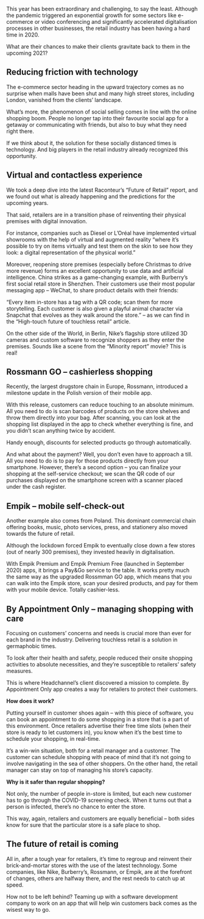 


This year has been extraordinary and challenging, to say the least. Although the pandemic triggered an exponential growth for some sectors like e-commerce or video conferencing and significantly accelerated digitalisation processes in other businesses, the retail industry has been having a hard time in 2020.

What are their chances to make their clients gravitate back to them in the upcoming 2021?

## Reducing friction with technology
The e-commerce sector heading in the upward trajectory comes as no surprise when malls have been shut and many high street stores, including London, vanished from the clients’ landscape.

What’s more, the phenomenon of social selling comes in line with the online shopping boom. People no longer tap into their favourite social app for a getaway or communicating with friends, but also to buy what they need right there.

If we think about it, the solution for these socially distanced times is technology. And big players in the retail industry already recognized this opportunity.

## Virtual and contactless experience
We took a deep dive into the latest Raconteur’s “Future of Retail” report, and we found out what is already happening and the predictions for the upcoming years.

That said, retailers are in a transition phase of reinventing their physical premises with digital innovation.

For instance, companies such as Diesel or L’Oréal have implemented virtual showrooms with the help of virtual and augmented reality “where it’s possible to try on items virtually and test them on the skin to see how they look: a digital representation of the physical world.”

Moreover, reopening store premises (especially before Christmas to drive more revenue) forms an excellent opportunity to use data and artificial intelligence. China strikes as a game-changing example, with Burberry’s first social retail store in Shenzhen. Their customers use their most popular messaging app – WeChat, to share product details with their friends:

“Every item in-store has a tag with a QR code; scan them for more storytelling. Each customer is also given a playful animal character via Snapchat that evolves as they walk around the store.” – as we can find in the “High-touch future of touchless retail” article.

On the other side of the World, in Berlin, Nike’s flagship store utilized 3D cameras and custom software to recognize shoppers as they enter the premises. Sounds like a scene from the “Minority report” movie? This is real!

## Rossmann GO – cashierless shopping
Recently, the largest drugstore chain in Europe, Rossmann, introduced a milestone update in the Polish version of their mobile app.

With this release, customers can reduce touching to an absolute minimum. All you need to do is scan barcodes of products on the store shelves and throw them directly into your bag. After scanning, you can look at the shopping list displayed in the app to check whether everything is fine, and you didn’t scan anything twice by accident.

Handy enough, discounts for selected products go through automatically.

And what about the payment? Well, you don’t even have to approach a till. All you need to do is to pay for those products directly from your smartphone. However, there’s a second option – you can finalize your shopping at the self-service checkout; we scan the QR code of our purchases displayed on the smartphone screen with a scanner placed under the cash register.

## Empik – mobile self-check-out
Another example also comes from Poland. This dominant commercial chain offering books, music, photo services, press, and stationery also moved towards the future of retail.

Although the lockdown forced Empik to eventually close down a few stores (out of nearly 300 premises), they invested heavily in digitalisation.

With Empik Premium and Empik Premium Free (launched in September 2020) apps, it brings a Pay&Go service to the table. It works pretty much the same way as the upgraded Rossmman GO app, which means that you can walk into the Empik store, scan your desired products, and pay for them with your mobile device. Totally cashier-less.

## By Appointment Only – managing shopping with care
Focusing on customers’ concerns and needs is crucial more than ever for each brand in the industry. Delivering touchless retail is a solution in germaphobic times.

To look after their health and safety, people reduced their onsite shopping activities to absolute necessities, and they’re susceptible to retailers’ safety measures.

This is where Headchannel’s client discovered a mission to complete. By Appointment Only app creates a way for retailers to protect their customers.

**How does it work?**

Putting yourself in customer shoes again – with this piece of software, you can book an appointment to do some shopping in a store that is a part of this environment. Once retailers advertise their free time slots (when their store is ready to let customers in), you know when it’s the best time to schedule your shopping, in real-time.

It’s a win-win situation, both for a retail manager and a customer. The customer can schedule shopping with peace of mind that it’s not going to involve navigating in the sea of other shoppers. On the other hand, the retail manager can stay on top of managing his store’s capacity.

**Why is it safer than regular shopping?**

Not only, the number of people in-store is limited, but each new customer has to go through the COVID-19 screening check. When it turns out that a person is infected, there’s no chance to enter the store.

This way, again, retailers and customers are equally beneficial – both sides know for sure that the particular store is a safe place to shop.

## The future of retail is coming
All in, after a tough year for retailers, it’s time to regroup and reinvent their brick-and-mortar stores with the use of the latest technology. Some companies, like Nike, Burberry’s, Rossmann, or Empik, are at the forefront of changes, others are halfway there, and the rest needs to catch up at speed.

How not to be left behind? Teaming up with a software development company to work on an app that will help win customers back comes as the wisest way to go.
